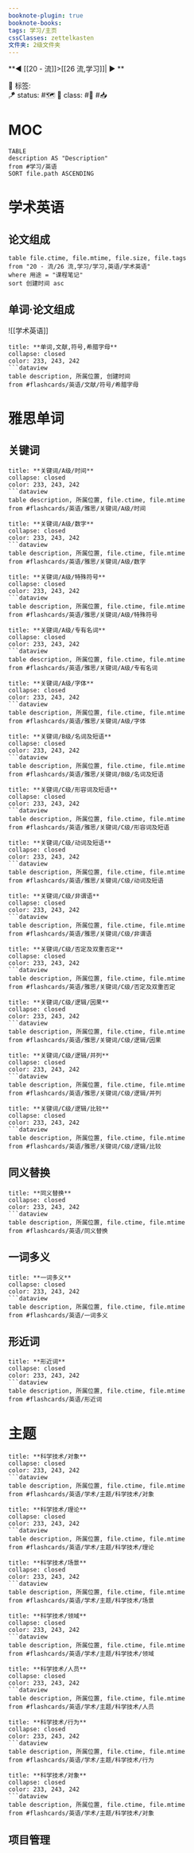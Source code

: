 ```yaml
---
booknote-plugin: true
booknote-books:
tags: 学习/主页
cssClasses: zettelkasten
文件夹: 2级文件夹
---
```


**◀️ [[20 - 流]]>[[26 流,学习]]| ▶️ **

🧩 标签:  
🪁 status: #🗺️ 
🎏 class: #📇 #📥 

# MOC
```dataview
TABLE 
description AS "Description"
from #学习/英语
SORT file.path ASCENDING
```

# 学术英语
## 论文组成
 ```dataview
table file.ctime, file.mtime, file.size, file.tags
from "20 - 流/26 流,学习/学习,英语/学术英语"
where 用途 = "课程笔记"
sort 创建时间 asc
```
## 单词·论文组成
![[学术英语]]

```ad-todo
title: **单词,文献,符号,希腊字母**
collapse: closed
color: 233, 243, 242
```dataview
table description, 所属位置, 创建时间
from #flashcards/英语/文献/符号/希腊字母
```


# 雅思单词   
## 关键词
```ad-todo
title: **关键词/A级/时间**
collapse: closed
color: 233, 243, 242
```dataview
table description, 所属位置, file.ctime, file.mtime
from #flashcards/英语/雅思/关键词/A级/时间
```

```ad-todo
title: **关键词/A级/数字**
collapse: closed
color: 233, 243, 242
```dataview
table description, 所属位置, file.ctime, file.mtime
from #flashcards/英语/雅思/关键词/A级/数字
```

```ad-todo
title: **关键词/A级/特殊符号**
collapse: closed
color: 233, 243, 242
```dataview
table description, 所属位置, file.ctime, file.mtime
from #flashcards/英语/雅思/关键词/A级/特殊符号
```

```ad-todo
title: **关键词/A级/专有名词**
collapse: closed
color: 233, 243, 242
```dataview
table description, 所属位置, file.ctime, file.mtime
from #flashcards/英语/雅思/关键词/A级/专有名词
```

```ad-todo
title: **关键词/A级/字体**
collapse: closed
color: 233, 243, 242
```dataview
table description, 所属位置, file.ctime, file.mtime
from #flashcards/英语/雅思/关键词/A级/字体
```

```ad-todo
title: **关键词/B级/名词及短语**
collapse: closed
color: 233, 243, 242
```dataview
table description, 所属位置, file.ctime, file.mtime
from #flashcards/英语/雅思/关键词/B级/名词及短语
```

```ad-todo
title: **关键词/C级/形容词及短语**
collapse: closed
color: 233, 243, 242
```dataview
table description, 所属位置, file.ctime, file.mtime
from #flashcards/英语/雅思/关键词/C级/形容词及短语
```

```ad-todo
title: **关键词/C级/动词及短语**
collapse: closed
color: 233, 243, 242
```dataview
table description, 所属位置, file.ctime, file.mtime
from #flashcards/英语/雅思/关键词/C级/动词及短语
```

```ad-todo
title: **关键词/C级/非谓语**
collapse: closed
color: 233, 243, 242
```dataview
table description, 所属位置, file.ctime, file.mtime
from #flashcards/英语/雅思/关键词/C级/非谓语
```

```ad-todo
title: **关键词/C级/否定及双重否定**
collapse: closed
color: 233, 243, 242
```dataview
table description, 所属位置, file.ctime, file.mtime
from #flashcards/英语/雅思/关键词/C级/否定及双重否定
```

```ad-todo
title: **关键词/C级/逻辑/因果**
collapse: closed
color: 233, 243, 242
```dataview
table description, 所属位置, file.ctime, file.mtime
from #flashcards/英语/雅思/关键词/C级/逻辑/因果
```

```ad-todo
title: **关键词/C级/逻辑/并列**
collapse: closed
color: 233, 243, 242
```dataview
table description, 所属位置, file.ctime, file.mtime
from #flashcards/英语/雅思/关键词/C级/逻辑/并列
```

```ad-todo
title: **关键词/C级/逻辑/比较**
collapse: closed
color: 233, 243, 242
```dataview
table description, 所属位置, file.ctime, file.mtime
from #flashcards/英语/雅思/关键词/C级/逻辑/比较
```

## 同义替换
```ad-todo
title: **同义替换**
collapse: closed
color: 233, 243, 242
```dataview
table description, 所属位置, file.ctime, file.mtime
from #flashcards/英语/同义替换
```

## 一词多义
```ad-todo
title: **一词多义**
collapse: closed
color: 233, 243, 242
```dataview
table description, 所属位置, file.ctime, file.mtime
from #flashcards/英语/一词多义
```

## 形近词
```ad-todo
title: **形近词**
collapse: closed
color: 233, 243, 242
```dataview
table description, 所属位置, file.ctime, file.mtime
from #flashcards/英语/形近词
```

# 主题
```ad-todo
title: **科学技术/对象**
collapse: closed
color: 233, 243, 242
```dataview
table description, 所属位置, file.ctime, file.mtime
from #flashcards/英语/学术/主题/科学技术/对象
```

```ad-todo
title: **科学技术/理论**
collapse: closed
color: 233, 243, 242
```dataview
table description, 所属位置, file.ctime, file.mtime
from #flashcards/英语/学术/主题/科学技术/理论
```

```ad-todo
title: **科学技术/场景**
collapse: closed
color: 233, 243, 242
```dataview
table description, 所属位置, file.ctime, file.mtime
from #flashcards/英语/学术/主题/科学技术/场景
```

```ad-todo
title: **科学技术/领域**
collapse: closed
color: 233, 243, 242
```dataview
table description, 所属位置, file.ctime, file.mtime
from #flashcards/英语/学术/主题/科学技术/领域
```

```ad-todo
title: **科学技术/人员**
collapse: closed
color: 233, 243, 242
```dataview
table description, 所属位置, file.ctime, file.mtime
from #flashcards/英语/学术/主题/科学技术/人员
```

```ad-todo
title: **科学技术/行为**
collapse: closed
color: 233, 243, 242
```dataview
table description, 所属位置, file.ctime, file.mtime
from #flashcards/英语/学术/主题/科学技术/行为
```

```ad-todo
title: **科学技术/对象**
collapse: closed
color: 233, 243, 242
```dataview
table description, 所属位置, file.ctime, file.mtime
from #flashcards/英语/学术/主题/科学技术/对象
```

## 项目管理
